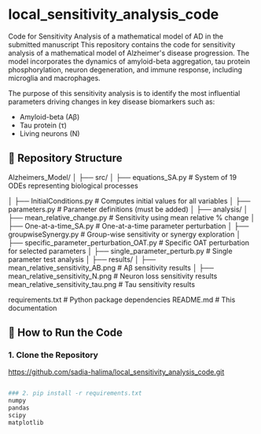 # local_sensitivity_analysis_code
Code for Sensitivity Analysis of a mathematical model of AD in the submitted manuscript
This repository contains the code for sensitivity analysis of a mathematical model of Alzheimer's disease progression. The model incorporates the dynamics of amyloid-beta aggregation, tau protein phosphorylation, neuron degeneration, and immune response, including microglia and macrophages.

The purpose of this sensitivity analysis is to identify the most influential parameters driving changes in key disease biomarkers such as:
- Amyloid-beta (Aβ)
- Tau protein (τ)
- Living neurons (N)

## 📁 Repository Structure

Alzheimers_Model/
│
├── src/
│   ├── equations_SA.py                          # System of 19 ODEs representing biological processes

│   ├── InitialConditions.py                     # Computes initial values for all variables
│   ├── parameters.py                            # Parameter definitions (must be added)
│
├── analysis/
│   ├── mean_relative_change.py                  # Sensitivity using mean relative % change
│   ├── One-at-a-time_SA.py                      # One-at-a-time parameter perturbation
│   ├── groupwiseSynergy.py                      # Group-wise sensitivity or synergy exploration
│   ├── specific_parameter_perturbation_OAT.py   # Specific OAT perturbation for selected parameters
│   ├── single_parameter_perturb.py              # Single parameter test analysis
│
├── results/
│   ├── mean_relative_sensitivity_AB.png         # Aβ sensitivity results
│   ├── mean_relative_sensitivity_N.png          # Neuron loss sensitivity results
 mean_relative_sensitivity_tau.png        # Tau sensitivity results

requirements.txt                             # Python package dependencies
 README.md                                    # This documentation


## 🚀 How to Run the Code

### 1. Clone the Repository
https://github.com/sadia-halima/local_sensitivity_analysis_code.git
```bash

### 2. pip install -r requirements.txt
numpy
pandas
scipy
matplotlib

